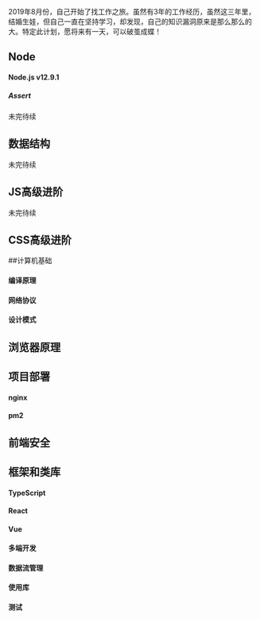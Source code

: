 2019年8月份，自己开始了找工作之旅。虽然有3年的工作经历，虽然这三年里，结婚生娃，但自己一直在坚持学习，却发现，自己的知识漏洞原来是那么那么的大。特定此计划，愿将来有一天，可以破茧成蝶！



## Node

#### Node.js v12.9.1
##### Assert

未完待续



## 数据结构

未完待续





## JS高级进阶

未完待续



## CSS高级进阶





##计算机基础

#### 编译原理

#### 网络协议

#### 设计模式



## 浏览器原理





## 项目部署

#### nginx

#### pm2



## 前端安全





## 框架和类库

#### TypeScript

#### React

#### Vue

#### 多端开发

#### 数据流管理

#### 使用库

#### 测试











